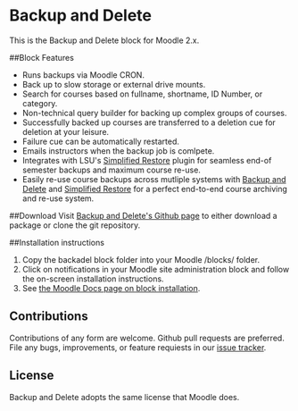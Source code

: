 # Backup and Delete

This is the Backup and Delete block for Moodle 2.x.

##Block Features
* Runs backups via Moodle CRON.
* Back up to slow storage or external drive mounts.
* Search for courses based on fullname, shortname, ID Number, or category.
* Non-technical query builder for backing up complex groups of courses.
* Successfully backed up courses are transferred to a deletion cue for deletion at your leisure.
* Failure cue can be automatically restarted.
* Emails instructors when the backup job is comlpete.
* Integrates with LSU's [Simplified Restore][simple_restore_github] plugin for seamless end-of semester backups and maximum course re-use.
* Easily re-use course backups across mutliple systems with [Backup and Delete][backadel_github] and [Simplified Restore][simple_restore_github] for a perfect end-to-end course archiving and re-use system.

##Download
Visit [Backup and Delete's Github page][backadel_github] to either download a package or clone the git repository.

##Installation instructions
1. Copy the backadel block folder into your Moodle /blocks/ folder.
1. Click on notifications in your Moodle site administration block and follow the on-screen installation instructions.
1. See [the Moodle Docs page on block installation][block_doc].

## Contributions
Contributions of any form are welcome. Github pull requests are preferred.
File any bugs, improvements, or feature requiests in our [issue tracker][issues].

## License
Backup and Delete adopts the same license that Moodle does.

[simple_restore_github]: https://github.com/lsuits/simple_restore
[backadel_github]: https://github.com/lsuits/backadel
[block_doc]: http://docs.moodle.org/20/en/Installing_contributed_modules_or_plugins#Block_installation
[issues]: https://github.com/lsuits/backadel/issues
